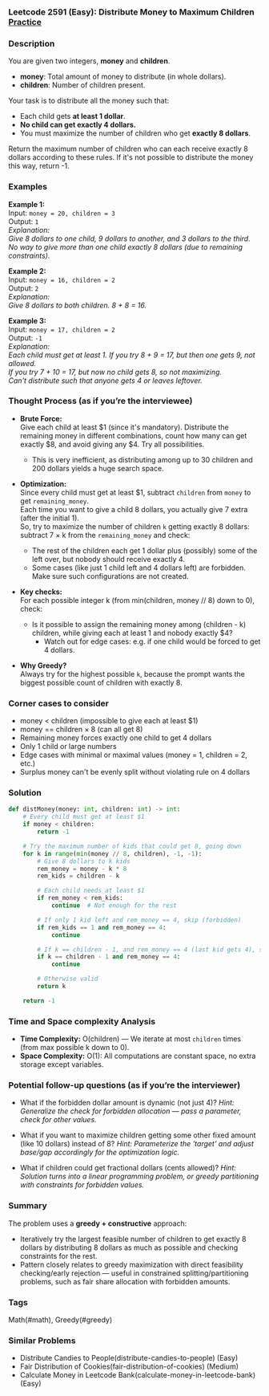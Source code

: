 ### Leetcode 2591 (Easy): Distribute Money to Maximum Children [Practice](https://leetcode.com/problems/distribute-money-to-maximum-children)

### Description  
You are given two integers, **money** and **children**.  
- **money**: Total amount of money to distribute (in whole dollars).
- **children**: Number of children present.

Your task is to distribute all the money such that:
- Each child gets **at least 1 dollar**.
- **No child can get exactly 4 dollars.**
- You must maximize the number of children who get **exactly 8 dollars**.

Return the maximum number of children who can each receive exactly 8 dollars according to these rules. If it's not possible to distribute the money this way, return -1.

### Examples  

**Example 1:**  
Input: `money = 20, children = 3`  
Output: `1`  
*Explanation:  
Give 8 dollars to one child, 9 dollars to another, and 3 dollars to the third.  
No way to give more than one child exactly 8 dollars (due to remaining constraints).*

**Example 2:**  
Input: `money = 16, children = 2`  
Output: `2`  
*Explanation:  
Give 8 dollars to both children. 8 + 8 = 16.*

**Example 3:**  
Input: `money = 17, children = 2`  
Output: `-1`  
*Explanation:  
Each child must get at least 1. If you try 8 + 9 = 17, but then one gets 9, not allowed.  
If you try 7 + 10 = 17, but now no child gets 8, so not maximizing.  
Can't distribute such that anyone gets 4 or leaves leftover.*

### Thought Process (as if you’re the interviewee)  
- **Brute Force:**  
  Give each child at least $1 (since it's mandatory). Distribute the remaining money in different combinations, count how many can get exactly $8, and avoid giving any $4. Try all possibilities.
  - This is very inefficient, as distributing among up to 30 children and 200 dollars yields a huge search space.

- **Optimization:**  
  Since every child must get at least $1, subtract `children` from `money` to get `remaining_money`.  
  Each time you want to give a child 8 dollars, you actually give 7 extra (after the initial 1).  
  So, try to maximize the number of children `k` getting exactly 8 dollars: subtract 7 × k from the `remaining_money` and check:
    - The rest of the children each get 1 dollar plus (possibly) some of the left over, but nobody should receive exactly 4.
    - Some cases (like just 1 child left and 4 dollars left) are forbidden. Make sure such configurations are not created.

- **Key checks:**  
  For each possible integer k (from min(children, money // 8) down to 0), check:
    - Is it possible to assign the remaining money among (children - k) children, while giving each at least 1 and nobody exactly $4?
      - Watch out for edge cases: e.g. if one child would be forced to get 4 dollars.

- **Why Greedy?**  
  Always try for the highest possible `k`, because the prompt wants the biggest possible count of children with exactly 8.

### Corner cases to consider  
- money < children (impossible to give each at least $1)
- money == children × 8 (can all get 8)
- Remaining money forces exactly one child to get 4 dollars
- Only 1 child or large numbers
- Edge cases with minimal or maximal values (money = 1, children = 2, etc.)
- Surplus money can't be evenly split without violating rule on 4 dollars

### Solution

```python
def distMoney(money: int, children: int) -> int:
    # Every child must get at least $1
    if money < children:
        return -1

    # Try the maximum number of kids that could get 8, going down
    for k in range(min(money // 8, children), -1, -1):
        # Give 8 dollars to k kids
        rem_money = money - k * 8
        rem_kids = children - k

        # Each child needs at least $1
        if rem_money < rem_kids:
            continue  # Not enough for the rest

        # If only 1 kid left and rem_money == 4, skip (forbidden)
        if rem_kids == 1 and rem_money == 4:
            continue

        # If k == children - 1, and rem_money == 4 (last kid gets 4), skip
        if k == children - 1 and rem_money == 4:
            continue

        # Otherwise valid
        return k

    return -1
```

### Time and Space complexity Analysis  

- **Time Complexity:** O(children) — We iterate at most `children` times (from max possible k down to 0).
- **Space Complexity:** O(1): All computations are constant space, no extra storage except variables.

### Potential follow-up questions (as if you’re the interviewer)  

- What if the forbidden dollar amount is dynamic (not just 4)?
  *Hint: Generalize the check for forbidden allocation — pass a parameter, check for other values.*

- What if you want to maximize children getting some other fixed amount (like 10 dollars) instead of 8?
  *Hint: Parameterize the 'target' and adjust base/gap accordingly for the optimization logic.*

- What if children could get fractional dollars (cents allowed)?
  *Hint: Solution turns into a linear programming problem, or greedy partitioning with constraints for forbidden values.*

### Summary
The problem uses a **greedy + constructive** approach:  
- Iteratively try the largest feasible number of children to get exactly 8 dollars by distributing 8 dollars as much as possible and checking constraints for the rest.
- Pattern closely relates to greedy maximization with direct feasibility checking/early rejection — useful in constrained splitting/partitioning problems, such as fair share allocation with forbidden amounts.

### Tags
Math(#math), Greedy(#greedy)

### Similar Problems
- Distribute Candies to People(distribute-candies-to-people) (Easy)
- Fair Distribution of Cookies(fair-distribution-of-cookies) (Medium)
- Calculate Money in Leetcode Bank(calculate-money-in-leetcode-bank) (Easy)